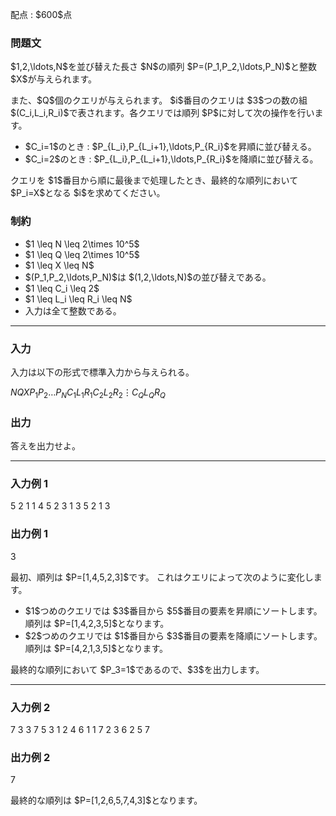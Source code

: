 
<div>

<span>

<span>

<p>
配点 : $600$点
</p>

<div>

<section>

### **問題文**

<p>
$1,2,\ldots,N$を並び替えた長さ $N$の順列 $P=(P_1,P_2,\ldots,P_N)$と整数 $X$が与えられます。
</p>

<p>
また、$Q$個のクエリが与えられます。
$i$番目のクエリは $3$つの数の組 $(C_i,L_i,R_i)$で表されます。各クエリでは順列 $P$に対して次の操作を行います。
</p>

<ul>

<li>
$C_i=1$のとき : $P_{L_i},P_{L_i+1},\ldots,P_{R_i}$を昇順に並び替える。
</li>

<li>
$C_i=2$のとき : $P_{L_i},P_{L_i+1},\ldots,P_{R_i}$を降順に並び替える。
</li>

</ul>

<p>
クエリを $1$番目から順に最後まで処理したとき、最終的な順列において $P_i=X$となる $i$を求めてください。
</p>

</section>

</div>

<div>

<section>

### **制約**

<ul>

<li>
$1 \leq N \leq 2\times 10^5$
</li>

<li>
$1 \leq Q \leq 2\times 10^5$
</li>

<li>
$1 \leq X \leq N$
</li>

<li>
$(P_1,P_2,\ldots,P_N)$は $(1,2,\ldots,N)$の並び替えである。
</li>

<li>
$1 \leq C_i \leq 2$
</li>

<li>
$1 \leq L_i \leq R_i \leq N$
</li>

<li>
入力は全て整数である。
</li>

</ul>

</section>

</div>

---

<div>

<div>

<section>

### **入力**

<p>
入力は以下の形式で標準入力から与えられる。
</p>

<div>

$N$$Q$$X$$P_1$$P_2$$\ldots$$P_N$$C_1$$L_1$$R_1$$C_2$$L_2$$R_2$$\vdots$$C_Q$$L_Q$$R_Q$
</div>

</section>

</div>

<div>

<section>

### **出力**

<p>
答えを出力せよ。
</p>

</section>

</div>

</div>

---

<div>

<section>

### **入力例 1**

<div>

5 2 1
1 4 5 2 3
1 3 5
2 1 3

</div>

</section>

</div>

<div>

<section>

### **出力例 1**

<div>

3

</div>

<p>
最初、順列は $P=[1,4,5,2,3]$です。
これはクエリによって次のように変化します。
</p>

<ul>

<li>
$1$つめのクエリでは $3$番目から $5$番目の要素を昇順にソートします。順列は $P=[1,4,2,3,5]$となります。
</li>

<li>
$2$つめのクエリでは $1$番目から $3$番目の要素を降順にソートします。順列は $P=[4,2,1,3,5]$となります。
</li>

</ul>

<p>
最終的な順列において $P_3=1$であるので、$3$を出力します。 
</p>

</section>

</div>

---

<div>

<section>

### **入力例 2**

<div>

7 3 3
7 5 3 1 2 4 6
1 1 7
2 3 6
2 5 7

</div>

</section>

</div>

<div>

<section>

### **出力例 2**

<div>

7

</div>

<p>
最終的な順列は $P=[1,2,6,5,7,4,3]$となります。
</p>

</section>

</div>

</span>

</span>

</div>
